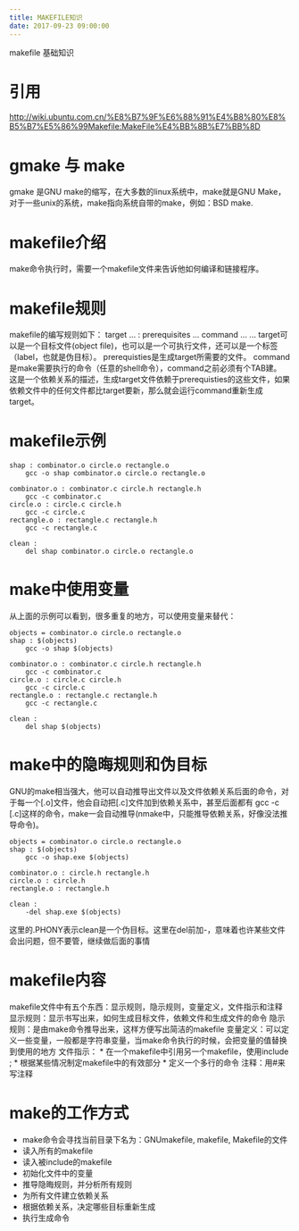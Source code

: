 ```yaml
---
title: MAKEFILE知识
date: 2017-09-23 09:00:00
---
```

makefile 基础知识
<!-- more -->
# 引用

http://wiki.ubuntu.com.cn/%E8%B7%9F%E6%88%91%E4%B8%80%E8%B5%B7%E5%86%99Makefile:MakeFile%E4%BB%8B%E7%BB%8D

# gmake 与 make
gmake 是GNU make的缩写，在大多数的linux系统中，make就是GNU Make，对于一些unix的系统，make指向系统自带的make，例如：BSD make.

# makefile介绍
make命令执行时，需要一个makefile文件来告诉他如何编译和链接程序。

# makefile规则
makefile的编写规则如下：
target ... : prerequisites ...
	command
	...
	...
target可以是一个目标文件(object file)，也可以是一个可执行文件，还可以是一个标签（label，也就是伪目标）。
prerequisties是生成target所需要的文件。
command是make需要执行的命令（任意的shell命令），command之前必须有个TAB建。
这是一个依赖关系的描述，生成target文件依赖于prerequisties的这些文件，如果依赖文件中的任何文件都比target要新，那么就会运行command重新生成target。

# makefile示例
```
shap : combinator.o circle.o rectangle.o
	gcc -o shap combinator.o circle.o rectangle.o

combinator.o : combinator.c circle.h rectangle.h
	gcc -c combinator.c
circle.o : circle.c circle.h
	gcc -c circle.c
rectangle.o : rectangle.c rectangle.h
	gcc -c rectangle.c

clean :
	del shap combinator.o circle.o rectangle.o
```

# make中使用变量
从上面的示例可以看到，很多重复的地方，可以使用变量来替代：
```
objects = combinator.o circle.o rectangle.o
shap : $(objects)
	gcc -o shap $(objects)

combinator.o : combinator.c circle.h rectangle.h
	gcc -c combinator.c
circle.o : circle.c circle.h
	gcc -c circle.c
rectangle.o : rectangle.c rectangle.h
	gcc -c rectangle.c

clean :
	del shap $(objects)
```

# make中的隐晦规则和伪目标
GNU的make相当强大，他可以自动推导出文件以及文件依赖关系后面的命令，对于每一个[.o]文件，他会自动把[.c]文件加到依赖关系中，甚至后面都有 gcc -c [.c]这样的命令，make一会自动推导(nmake中，只能推导依赖关系，好像没法推导命令)。
```
objects = combinator.o circle.o rectangle.o
shap : $(objects)
	gcc -o shap.exe $(objects)

combinator.o : circle.h rectangle.h
circle.o : circle.h
rectangle.o : rectangle.h

clean :
	-del shap.exe $(objects)
```
这里的.PHONY表示clean是一个伪目标。这里在del前加-，意味着也许某些文件会出问题，但不要管，继续做后面的事情

# makefile内容
makefile文件中有五个东西：显示规则，隐示规则，变量定义，文件指示和注释
显示规则：显示书写出来，如何生成目标文件，依赖文件和生成文件的命令
隐示规则：是由make命令推导出来，这样方便写出简洁的makefile
变量定义：可以定义一些变量，一般都是字符串变量，当make命令执行的时候，会把变量的值替换到使用的地方
文件指示：
	* 在一个makefile中引用另一个makefile，使用include <filename>;
	* 根据某些情况制定makefile中的有效部分
	* 定义一个多行的命令
注释：用#来写注释

# make的工作方式
- make命令会寻找当前目录下名为：GNUmakefile, makefile, Makefile的文件
- 读入所有的makefile
- 读入被include的makefile
- 初始化文件中的变量
- 推导隐晦规则，并分析所有规则
- 为所有文件建立依赖关系
- 根据依赖关系，决定哪些目标重新生成
- 执行生成命令